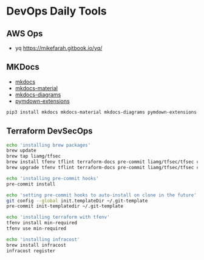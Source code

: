 # DevOps Daily Tools

## AWS Ops

- yq <https://mikefarah.gitbook.io/yq/>

## MKDocs

- [mkdocs](https://www.mkdocs.org/)
- [mkdocs-material](https://squidfunk.github.io/mkdocs-material/)
- [mkdocs-diagrams](https://pypi.org/project/mkdocs-diagrams/)
- [pymdown-extensions](https://facelessuser.github.io/pymdown-extensions/)

```bash
pip3 install mkdocs mkdocs-material mkdocs-diagrams pymdown-extensions fontawesome_markdown
```

## Terraform DevSecOps

```bash
echo 'installing brew packages'
brew update
brew tap liamg/tfsec
brew install tfenv tflint terraform-docs pre-commit liamg/tfsec/tfsec coreutils checkov
brew upgrade tfenv tflint terraform-docs pre-commit liamg/tfsec/tfsec coreutils checkov

echo 'installing pre-commit hooks'
pre-commit install

echo 'setting pre-commit hooks to auto-install on clone in the future'
git config --global init.templateDir ~/.git-template
pre-commit init-templatedir ~/.git-template

echo 'installing terraform with tfenv'
tfenv install min-required
tfenv use min-required

echo 'installing infracost'
brew install infracost
infracost register 
```
